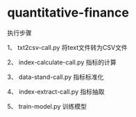 # quantitative-finance

执行步骤

1、 txt2csv-call.py 将text文件转为CSV文件

2、 index-calculate-call.py 指标的计算

3、 data-stand-call.py 指标标准化

4、 index-extract-call.py 指标抽取

5、 train-model.py 训练模型
